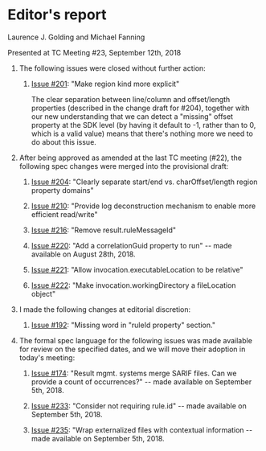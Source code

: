 # Editor's report

Laurence J. Golding and Michael Fanning

Presented at TC Meeting #23, September 12th, 2018

1. The following issues were closed without further action:

    1. [Issue #201](https://github.com/oasis-tcs/sarif-spec/issues/201): "Make region kind more explicit"

        The clear separation between line/column and offset/length properties (described in the change draft for #204),
        together with our new understanding that we can detect a "missing" offset property at the SDK level (by having it
        default to -1, rather than to 0, which is a valid value) means that there's nothing more we need to do about
        this issue.

1. After being approved as amended at the last TC meeting (#22), the following spec changes were merged into the provisional draft:

    1. [Issue #204](https://github.com/oasis-tcs/sarif-spec/issues/204): "Clearly separate start/end vs. charOffset/length region property domains"

    1. [Issue #210](https://github.com/oasis-tcs/sarif-spec/issues/210): "Provide log deconstruction mechanism to enable more efficient read/write"

    1. [Issue #216](https://github.com/oasis-tcs/sarif-spec/issues/216): "Remove result.ruleMessageId"
 
    1. [Issue #220](https://github.com/oasis-tcs/sarif-spec/issues/220): "Add a correlationGuid property to run" -- made available on August 28th, 2018.

    1. [Issue #221](https://github.com/oasis-tcs/sarif-spec/issues/221): "Allow invocation.executableLocation to be relative"

    1. [Issue #222](https://github.com/oasis-tcs/sarif-spec/issues/222): "Make invocation.workingDirectory a fileLocation object"

1. I made the following changes at editorial discretion:

    1. [Issue #192](https://github.com/oasis-tcs/sarif-spec/issues/192): "Missing word in "ruleId property" section."

1. The formal spec language for the following issues was made available for review on the specified dates, and we will move their adoption in today's meeting:

    1. [Issue #174](https://github.com/oasis-tcs/sarif-spec/issues/174): "Result mgmt. systems merge SARIF files. Can we provide a count of occurrences?" -- made available on September 5th, 2018. 

    1. [Issue #233](https://github.com/oasis-tcs/sarif-spec/issues/233): "Consider not requiring rule.id" -- made available on September 5th, 2018.

    1. [Issue #235](https://github.com/oasis-tcs/sarif-spec/issues/235): "Wrap externalized files with contextual information -- made available on September 5th, 2018.